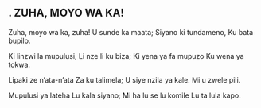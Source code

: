 ## . ZUHA, MOYO WA KA!

Zuha, moyo wa ka, zuha!
U sunde ka maata;
Siyano ki tundameno,
Ku bata bupilo.


Ki linzwi la mupulusi,
Li nze li ku biza;
Ki yena ya fa mupuzo
Ku wena ya tokwa.


Lipaki ze n’ata-n’ata
Za ku talimela;
U siye nzila ya kale.
Mi u zwele pili.


Mupulusi ya lateha
Lu kala siyano;
Mi ha lu se lu komile
Lu ta lula kapo.

